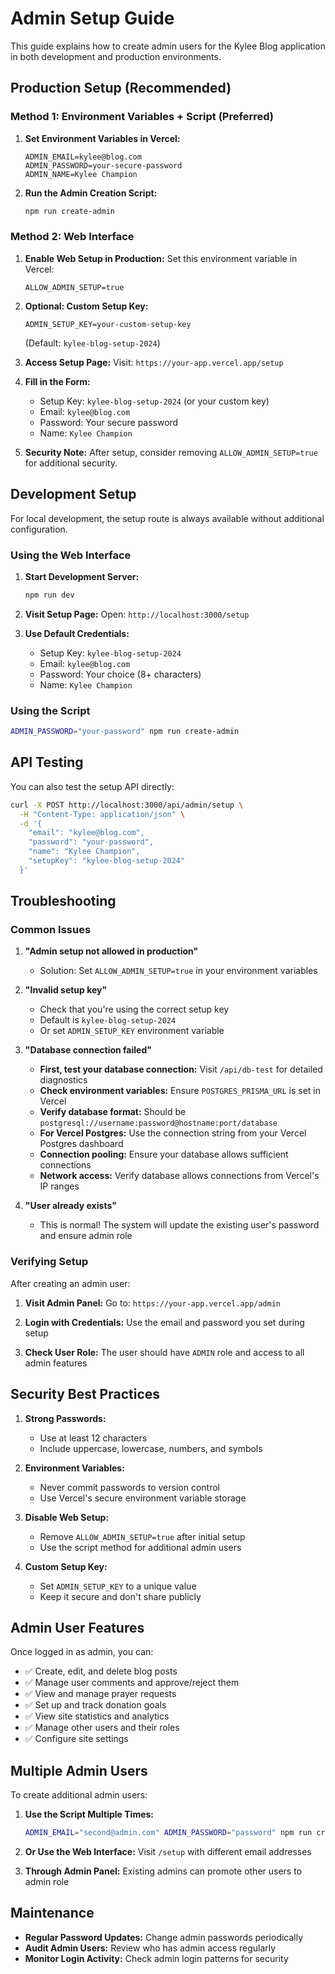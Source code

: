 # Admin Setup Guide

This guide explains how to create admin users for the Kylee Blog application in both development and production environments.

## Production Setup (Recommended)

### Method 1: Environment Variables + Script (Preferred)

1. **Set Environment Variables in Vercel:**

   ```
   ADMIN_EMAIL=kylee@blog.com
   ADMIN_PASSWORD=your-secure-password
   ADMIN_NAME=Kylee Champion
   ```

2. **Run the Admin Creation Script:**
   ```bash
   npm run create-admin
   ```

### Method 2: Web Interface

1. **Enable Web Setup in Production:**
   Set this environment variable in Vercel:

   ```
   ALLOW_ADMIN_SETUP=true
   ```

2. **Optional: Custom Setup Key:**

   ```
   ADMIN_SETUP_KEY=your-custom-setup-key
   ```

   (Default: `kylee-blog-setup-2024`)

3. **Access Setup Page:**
   Visit: `https://your-app.vercel.app/setup`

4. **Fill in the Form:**

   - Setup Key: `kylee-blog-setup-2024` (or your custom key)
   - Email: `kylee@blog.com`
   - Password: Your secure password
   - Name: `Kylee Champion`

5. **Security Note:**
   After setup, consider removing `ALLOW_ADMIN_SETUP=true` for additional security.

## Development Setup

For local development, the setup route is always available without additional configuration.

### Using the Web Interface

1. **Start Development Server:**

   ```bash
   npm run dev
   ```

2. **Visit Setup Page:**
   Open: `http://localhost:3000/setup`

3. **Use Default Credentials:**
   - Setup Key: `kylee-blog-setup-2024`
   - Email: `kylee@blog.com`
   - Password: Your choice (8+ characters)
   - Name: `Kylee Champion`

### Using the Script

```bash
ADMIN_PASSWORD="your-password" npm run create-admin
```

## API Testing

You can also test the setup API directly:

```bash
curl -X POST http://localhost:3000/api/admin/setup \
  -H "Content-Type: application/json" \
  -d '{
    "email": "kylee@blog.com",
    "password": "your-password",
    "name": "Kylee Champion",
    "setupKey": "kylee-blog-setup-2024"
  }'
```

## Troubleshooting

### Common Issues

1. **"Admin setup not allowed in production"**

   - Solution: Set `ALLOW_ADMIN_SETUP=true` in your environment variables

2. **"Invalid setup key"**

   - Check that you're using the correct setup key
   - Default is `kylee-blog-setup-2024`
   - Or set `ADMIN_SETUP_KEY` environment variable

3. **"Database connection failed"**

   - **First, test your database connection:** Visit `/api/db-test` for detailed diagnostics
   - **Check environment variables:** Ensure `POSTGRES_PRISMA_URL` is set in Vercel
   - **Verify database format:** Should be `postgresql://username:password@hostname:port/database`
   - **For Vercel Postgres:** Use the connection string from your Vercel Postgres dashboard
   - **Connection pooling:** Ensure your database allows sufficient connections
   - **Network access:** Verify database allows connections from Vercel's IP ranges

4. **"User already exists"**
   - This is normal! The system will update the existing user's password and ensure admin role

### Verifying Setup

After creating an admin user:

1. **Visit Admin Panel:**
   Go to: `https://your-app.vercel.app/admin`

2. **Login with Credentials:**
   Use the email and password you set during setup

3. **Check User Role:**
   The user should have `ADMIN` role and access to all admin features

## Security Best Practices

1. **Strong Passwords:**

   - Use at least 12 characters
   - Include uppercase, lowercase, numbers, and symbols

2. **Environment Variables:**

   - Never commit passwords to version control
   - Use Vercel's secure environment variable storage

3. **Disable Web Setup:**

   - Remove `ALLOW_ADMIN_SETUP=true` after initial setup
   - Use the script method for additional admin users

4. **Custom Setup Key:**
   - Set `ADMIN_SETUP_KEY` to a unique value
   - Keep it secure and don't share publicly

## Admin User Features

Once logged in as admin, you can:

- ✅ Create, edit, and delete blog posts
- ✅ Manage user comments and approve/reject them
- ✅ View and manage prayer requests
- ✅ Set up and track donation goals
- ✅ View site statistics and analytics
- ✅ Manage other users and their roles
- ✅ Configure site settings

## Multiple Admin Users

To create additional admin users:

1. **Use the Script Multiple Times:**

   ```bash
   ADMIN_EMAIL="second@admin.com" ADMIN_PASSWORD="password" npm run create-admin
   ```

2. **Or Use the Web Interface:**
   Visit `/setup` with different email addresses

3. **Through Admin Panel:**
   Existing admins can promote other users to admin role

## Maintenance

- **Regular Password Updates:** Change admin passwords periodically
- **Audit Admin Users:** Review who has admin access regularly
- **Monitor Login Activity:** Check admin login patterns for security
